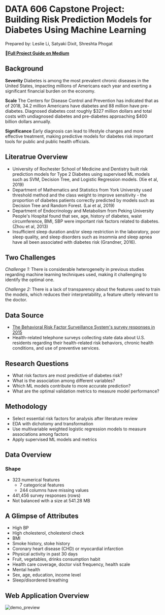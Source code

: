 # DATA 606 Capstone Project: Building Risk Prediction Models for Diabetes Using Machine Learning

Prepared by: Leslie Li, Satyaki Dixit, Shreshta Phogat

📖[**Full Project Guide on Medium**](https://medium.com/@leslie.knightley/building-risk-predictions-models-for-diabetes-using-machine-learning-9e6513bf6b9d)
## Background

**Severity**
Diabetes is among the most prevalent chronic diseases in the United States, impacting millions of Americans each year and exerting a significant financial burden on the economy. 

**Scale**
The Centers for Disease Control and Prevention has indicated that as of 2018, 34.2 million Americans have diabetes and 88 million have pre-diabetes. Diagnosed diabetes cost roughly $327 million dollars and total costs with undiagnosed diabetes and pre-diabetes approaching $400 billion dollars annually.

**Significance**
Early diagnosis can lead to lifestyle changes and more effective treatment, making predictive models for diabetes risk important tools for public and public health officials.

## Literatrue Overview
- University of Rochester School of Medicine and Dentistry built risk prediction models for Type 2 Diabetes using supervised ML models such as SVM, Decision Tree, and Logistic Regression models. (Xie et al, 2019)
- Department of Mathematics and Statistics from York University used threshold method and the class weight to improve sensitivity - the proportion of diabetes patients correctly predicted by models such as Decision Tree and Random Forest. (Lai et al, 2019)
- Department of Endocrinology and Metabolism from Peking University People's Hospital found that sex, age, history of diabetes, waist circumference, BMI, SBP were important risk factors related to diabetes. (Zhou et al, 2013)
- Insufficient sleep duration and/or sleep restriction in the laboratory, poor sleep quality, and sleep disorders such as insomnia and sleep apnea have all been associated with diabetes risk (Grandner, 2016). 

## Two Challenges 
*Challenge 1:* There is considerable heterogeneity in previous studies regarding machine learning techniques used, making it challenging to identify the optimal one. 

*Challenge 2:* There is a lack of transparency about the features used to train the models, which reduces their interpretability, a feature utterly relevant to the doctor.

## Data Source
- [The Behavioral Risk Factor Surveillance System's survey responses in 2015](https://www.cdc.gov/brfss/annual_data/2015/pdf/overview_2015.pdf)
- Health-related telephone surveys collecting state data about U.S. residents regarding their health-related risk behaviors, chronic health conditions, and use of preventive services.

## Research Questions
- What risk factors are most predictive of diabetes risk?
- What is the association among different variables?
- Which ML models contribute to more accurate prediction?
- What are the optimal validation metrics to measure model performance?

## Methodology
- Select essential risk factors for analysis after literature review
- EDA with dichotomy and transformation
- Use multivariable weighted logistic regression models to measure associations among factors
- Apply supervised ML models and metrics

## Data Overview
### Shape
- 323 numerical features
  - 7 categorical features
  - 244 columns have missing values 
- 441,456 survey responses (rows)
- Not balanced with a size at 541.28 MB

## A Glimpse of Attributes
- High BP
- High cholesterol, cholesterol check
- BMI
- Smoke history, stoke history
- Coronary heart disease (CHD) or myocardial infarction
- Physical activity in past 30 days
- Fruit, vegetables, drinks consumption habit
- Health care coverage, doctor visit frequency, health scale
- Mental health
- Sex, age, education, income level
- Sleep/disordered breathing

## Web Application Overview

![demo_preview](https://user-images.githubusercontent.com/60702562/210373376-f2ca7a4c-599b-4b01-b89d-0e28c0fd8762.png)
